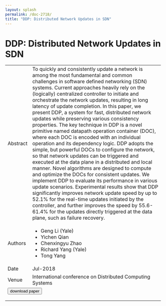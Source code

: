 ```yaml
---
layout: splash
permalink: /doc-2718/
title: "DDP: Distributed Network Updates in SDN"
---
```


# DDP: Distributed Network Updates in SDN

<table>
    <tbody>
    <tr>
        <td>Abstract</td>
        <td>To quickly and consistently update a network is among the most fundamental and common challenges in software defined networking (SDN) systems. Current approaches heavily rely on the (logically) centralized controller to initiate and orchestrate the network updates, resulting in long latency of update completion. In this paper, we present DDP, a system for fast, distributed network updates while preserving various consistency properties. The key technique in DDP is a novel primitive named datapath operation container (DOC), where each DOC is encoded with an individual operation and its dependency logic. DDP adopts the simple, but powerful DOCs to configure the network, so that network updates can be triggered and executed at the data plane in a distributed and local manner. Novel algorithms are designed to compute and optimize the DOCs for consistent updates. We implement DDP to evaluate its performance in various update scenarios. Experimental results show that DDP significantly improves network update speed by up to 52.1% for the real-time updates initiated by the controller, and further improves the speed by 55.6-61.4% for the updates directly triggered at the data plane, such as failure recovery.</td>
    </tr>
    <tr>
        <td>Authors</td>
        <td>
            <ul>
                <li>Geng Li (Yale)</li>
                <li>Yichen Qian</li>
                <li>Chenxingyu Zhao</li>
                <li>Richard Yang (Yale)</li>
                <li>Tong Yang</li>
            </ul>
        </td>
    </tr>
    <tr>
        <td>Date</td>
        <td>Jul-2018</td>
    </tr>
    <tr>
        <td>Venue</td>
        <td>International conference on Distributed Computing Systems</td>
    </tr>
        <tr>
            <td colspan="2">
                <form method="get" action="https://dais-ita.org/sites/default/files/2387_paper.pdf">
                    <button type="submit">download paper</button>
                </form>
            </td>
        </tr>
    </tbody>
</table>
